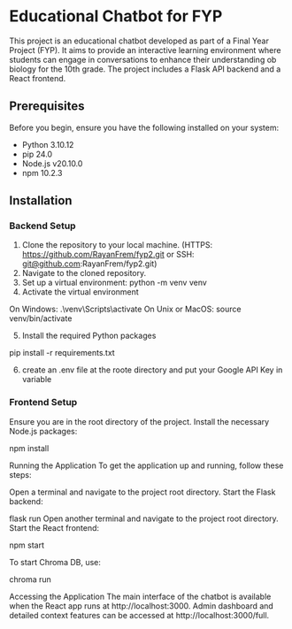 # Educational Chatbot for FYP

This project is an educational chatbot developed as part of a Final Year Project (FYP). It aims to provide an interactive learning environment where students can engage in conversations to enhance their understanding ob biology for the 10th grade. The project includes a Flask API backend and a React frontend.

## Prerequisites

Before you begin, ensure you have the following installed on your system:
- Python 3.10.12
- pip 24.0
- Node.js v20.10.0
- npm 10.2.3

## Installation

### Backend Setup

1. Clone the repository to your local machine. (HTTPS: https://github.com/RayanFrem/fyp2.git or SSH: git@github.com:RayanFrem/fyp2.git)
2. Navigate to the cloned repository.
3. Set up a virtual environment:
   python -m venv venv
4. Activate the virtual environment

On Windows:
.\venv\Scripts\activate
On Unix or MacOS:
source venv/bin/activate

5. Install the required Python packages

pip install -r requirements.txt

6. create an .env file at the roote directory and put your Google API Key in variable 

### Frontend Setup

Ensure you are in the root directory of the project.
Install the necessary Node.js packages:

npm install

Running the Application
To get the application up and running, follow these steps:

Open a terminal and navigate to the project root directory.
Start the Flask backend:

flask run
Open another terminal and navigate to the project root directory.
Start the React frontend:

npm start

To start Chroma DB, use:

chroma run

Accessing the Application
The main interface of the chatbot is available when the React app runs at http://localhost:3000.
Admin dashboard and detailed context features can be accessed at http://localhost:3000/full.


